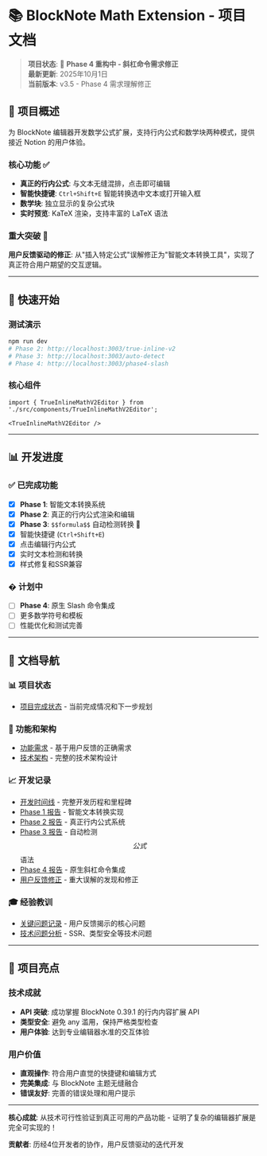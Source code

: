 # 📚 BlockNote Math Extension - 项目文档

> **项目状态**: 🔄 **Phase 4 重构中 - 斜杠命令需求修正**  
> **最新更新**: 2025年10月1日  
> **当前版本**: v3.5 - Phase 4 需求理解修正

## 🎯 项目概述

为 BlockNote 编辑器开发数学公式扩展，支持行内公式和数学块两种模式，提供接近 Notion 的用户体验。

### 核心功能 ✅
- **真正的行内公式**: 与文本无缝混排，点击即可编辑
- **智能快捷键**: `Ctrl+Shift+E` 智能转换选中文本或打开输入框  
- **数学块**: 独立显示的复杂公式块
- **实时预览**: KaTeX 渲染，支持丰富的 LaTeX 语法

### 重大突破 🚀
**用户反馈驱动的修正**: 从"插入特定公式"误解修正为"智能文本转换工具"，实现了真正符合用户期望的交互逻辑。

---

## 🚀 快速开始

### 测试演示
```bash
npm run dev
# Phase 2: http://localhost:3003/true-inline-v2
# Phase 3: http://localhost:3003/auto-detect
# Phase 4: http://localhost:3003/phase4-slash
```

### 核心组件
```tsx
import { TrueInlineMathV2Editor } from './src/components/TrueInlineMathV2Editor';

<TrueInlineMathV2Editor />
```

---

## 📊 开发进度

### ✅ 已完成功能
- [x] **Phase 1**: 智能文本转换系统
- [x] **Phase 2**: 真正的行内公式渲染和编辑  
- [x] **Phase 3**: `$$formula$$` 自动检测转换 🎉
- [x] 智能快捷键 (`Ctrl+Shift+E`)
- [x] 点击编辑行内公式
- [x] 实时文本检测和转换
- [x] 样式修复和SSR兼容

### � 计划中
- [ ] **Phase 4**: 原生 Slash 命令集成
- [ ] 更多数学符号和模板
- [ ] 性能优化和测试完善

---

## 📁 文档导航

### 📊 项目状态
- [项目完成状态](项目完成状态.md) - 当前完成情况和下一步规划

### 🎯 功能和架构
- [功能需求](01-现状和目标/正确功能需求.md) - 基于用户反馈的正确需求
- [技术架构](01-现状和目标/架构设计.md) - 完整的技术架构设计

### 📈 开发记录  
- [开发时间线](02-开发记录/开发时间线.md) - 完整开发历程和里程碑
- [Phase 1 报告](02-开发记录/Phase1开发报告.md) - 智能文本转换实现
- [Phase 2 报告](02-开发记录/Phase2开发报告.md) - 真正行内公式系统
- [Phase 3 报告](02-开发记录/Phase3开发报告.md) - 自动检测$$公式$$语法
- [Phase 4 报告](02-开发记录/Phase4开发报告.md) - 原生斜杠命令集成
- [用户反馈修正](02-开发记录/用户反馈修正记录.md) - 重大误解的发现和修正

### 🎓 经验教训
- [关键问题记录](03-经验教训/关键问题记录.md) - 用户反馈揭示的核心问题
- [技术问题分析](03-经验教训/技术问题分析.md) - SSR、类型安全等技术问题

---

## 🎉 项目亮点

### 技术成就
- **API 突破**: 成功掌握 BlockNote 0.39.1 的行内内容扩展 API
- **类型安全**: 避免 any 滥用，保持严格类型检查
- **用户体验**: 达到专业编辑器水准的交互体验

### 用户价值
- **直观操作**: 符合用户直觉的快捷键和编辑方式
- **完美集成**: 与 BlockNote 主题无缝融合
- **错误友好**: 完善的错误处理和用户提示

---

**核心成就**: 从技术可行性验证到真正可用的产品功能 - 证明了复杂的编辑器扩展是完全可实现的！

**贡献者**: 历经4位开发者的协作，用户反馈驱动的迭代开发